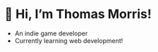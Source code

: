  <h1> 👋 Hi, I’m Thomas Morris!  </h1>
 
 <ul>
  <li> An indie game developer </li>
  <li> Currently learning web development! </li>
</ul>

